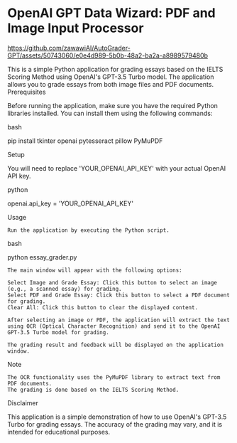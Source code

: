 # OpenAI GPT Data Wizard: PDF and Image Input Processor



https://github.com/zawawiAI/AutoGrader-GPT/assets/50743060/e0e4d989-5b0b-48a2-ba2a-a8989579480b





This is a simple Python application for grading essays based on the IELTS Scoring Method using OpenAI's GPT-3.5 Turbo model. The application allows you to grade essays from both image files and PDF documents.
Prerequisites

Before running the application, make sure you have the required Python libraries installed. You can install them using the following commands:

bash

pip install tkinter openai pytesseract pillow PyMuPDF

Setup

You will need to replace 'YOUR_OPENAI_API_KEY' with your actual OpenAI API key.

python

openai.api_key = 'YOUR_OPENAI_API_KEY'

Usage

    Run the application by executing the Python script.

bash

python essay_grader.py

    The main window will appear with the following options:

    Select Image and Grade Essay: Click this button to select an image (e.g., a scanned essay) for grading.
    Select PDF and Grade Essay: Click this button to select a PDF document for grading.
    Clear All: Click this button to clear the displayed content.

    After selecting an image or PDF, the application will extract the text using OCR (Optical Character Recognition) and send it to the OpenAI GPT-3.5 Turbo model for grading.

    The grading result and feedback will be displayed on the application window.

Note

    The OCR functionality uses the PyMuPDF library to extract text from PDF documents.
    The grading is done based on the IELTS Scoring Method.

Disclaimer

This application is a simple demonstration of how to use OpenAI's GPT-3.5 Turbo for grading essays. The accuracy of the grading may vary, and it is intended for educational purposes.
